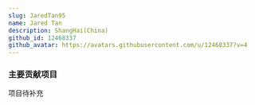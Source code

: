 ```yaml
---
slug: JaredTan95
name: Jared Tan
description: ShangHai(China)
github_id: 12468337
github_avatar: https://avatars.githubusercontent.com/u/12468337?v=4
---
```


### 主要贡献项目

项目待补充
